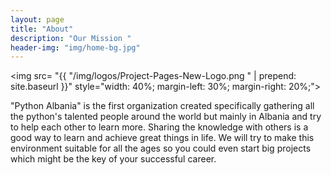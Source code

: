 ```yaml
---
layout: page
title: "About"
description: "Our Mission "
header-img: "img/home-bg.jpg"
---
```



<img src= "{{ "/img/logos/Project-Pages-New-Logo.png " | prepend: site.baseurl }}" style="width: 40%; margin-left: 30%; margin-right: 20%;">


"Python Albania" is the first organization created specifically
gathering all the python's talented people around the world but mainly in Albania and try to help each other to learn more. Sharing the knowledge with others is a good way to learn and achieve great things in life. We will try to make this environment suitable for all the ages so you could even start big projects which might be the key of your successful career.
